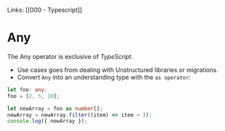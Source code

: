 Links: [[000 - Typescript]]

# Any

The Any operator is exclusive of _TypeScript_.

- Use cases goes from dealing with Unstructured libraries or migrations.
- Convert `Any` into an understanding type with the `as operator`:

```typescript
let foo: any;
foo = [2, 5, 10];

let newArray = foo as number[];
newArray = newArray.filter((item) => item > 3);
console.log({ newArray });
```
